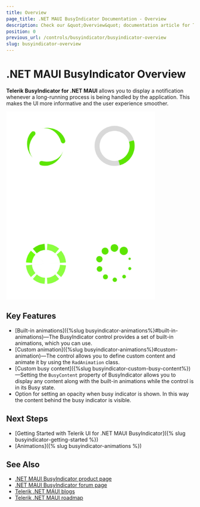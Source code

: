 ```yaml
---
title: Overview
page_title: .NET MAUI BusyIndicator Documentation - Overview
description: Check our &quot;Overview&quot; documentation article for Telerik BusyIndicator for .NET MAUI.
position: 0
previous_url: /controls/busyindicator/busyindicator-overview
slug: busyindicator-overview
---
```


# .NET MAUI BusyIndicator Overview

**Telerik BusyIndicator for .NET MAUI** allows you to display a notification whenever a long-running process is being handled by the application. This makes the UI more informative and the user experience smoother.

![BusyIndicator Overview](images/busyindicator-overview.png)

## Key Features

* [Built-in animations]({%slug busyindicator-animations%}#built-in-animations)&mdash;The BusyIndicator control provides a set of built-in animations, which you can use.
* [Custom animation]({%slug busyindicator-animations%}#custom-animation)&mdash;The control allows you to define custom content and animate it by using the `RadAnimation` class.
* [Custom busy content]({%slug busyindicator-custom-busy-content%})&mdash;Setting the `BusyContent` property of BusyIndicator allows you to display any content along with the built-in animations while the control is in its Busy state.
* Option for setting an opacity when busy indicator is shown. In this way the content behind the busy indicator is visible.

## Next Steps

- [Getting Started with Telerik UI for .NET MAUI BusyIndicator]({% slug busyindicator-getting-started %})
- [Animations]({% slug busyindicator-animations %})

## See Also

- [.NET MAUI BusyIndicator product page](https://www.telerik.com/maui-ui/busyindicator)
- [.NET MAUI BusyIndicator forum page](https://www.telerik.com/forums/maui?tagId=1856)
- [Telerik .NET MAUI blogs](https://www.telerik.com/blogs/mobile-net-maui)
- [Telerik .NET MAUI roadmap](https://www.telerik.com/support/whats-new/maui-ui/roadmap)
